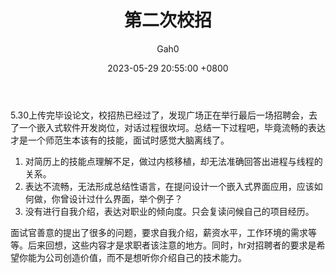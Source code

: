 ﻿---
title: 第二次校招
author: Gah0
date: 2023-05-29 20:55:00 +0800
categories: [Blog]
tags: [post]
pin: false
---
5.30上传完毕设论文，校招热已经过了，发现广场正在举行最后一场招聘会，去了一个嵌入式软件开发岗位，对话过程很坎坷。总结一下过程吧，毕竟流畅的表达才是一个师范生本该有的技能，面试时感觉大脑离线了。

1. 对简历上的技能点理解不足，做过内核移植，却无法准确回答出进程与线程的关系。
2. 表达不流畅，无法形成总结性语言，在提问设计一个嵌入式界面应用，应该如何做，你曾设计过什么界面，举个例子？
3. 没有进行自我介绍，表达对职业的倾向度。只会复读问候自己的项目经历。

面试官善意的提出了很多的问题，要求自我介绍，薪资水平，工作环境的需求等等。后来回想，这些内容才是求职者该注意的地方。同时，hr对招聘者的要求是希望你能为公司创造价值，而不是想听你介绍自己的技术能力。

